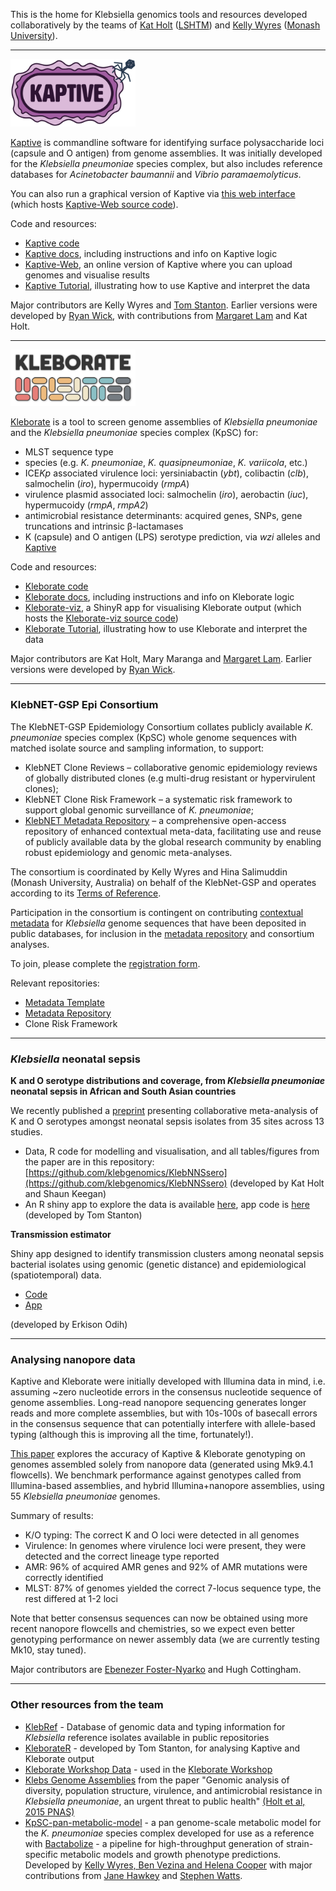 This is the home for Klebsiella genomics tools and resources developed collaboratively by the teams of [Kat Holt](https://holtlab.net) ([LSHTM](https://www.lshtm.ac.uk)) and [Kelly Wyres](https://wyreslab.com/) ([Monash University](https://www.monash.edu/medicine/ccs/infectious-diseases/home)).

------

<img src="https://github.com/klebgenomics/.github/blob/main/profile/kaptive_logo.png" alt="Kaptive" width="200">

  
[Kaptive](https://github.com/klebgenomics/Kaptive) is commandline software for identifying surface polysaccharide loci (capsule and O antigen) from genome assemblies. It was initially developed for the _Klebsiella pneumoniae_ species complex, but also includes reference databases for _Acinetobacter baumannii_ and _Vibrio paramaemolyticus_. 
  
You can also run a graphical version of Kaptive via [this web interface](http://kaptive-web.erc.monash.edu/) (which hosts [Kaptive-Web source code](https://github.com/kelwyres/Kaptive-Web)).

Code and resources:
* [Kaptive code](https://github.com/klebgenomics/Kaptive) 
* [Kaptive docs](https://kaptive.readthedocs.io/en/latest/), including instructions and info on Kaptive logic
* [Kaptive-Web](https://github.com/kelwyres/Kaptive-Web), an online version of Kaptive where you can upload genomes and visualise results
* [Kaptive Tutorial](https://bit.ly/kaptive-workshop), illustrating how to use Kaptive and interpret the data

Major contributors are Kelly Wyres and [Tom Stanton](https://github.com/orgs/klebnet/people/tomdstanton). Earlier versions were developed by [Ryan Wick](https://github.com/rrwick), with contributions from [Margaret Lam](https://scholar.google.com.au/citations?user=mjNrNqMAAAAJ&hl=en) and Kat Holt.
    
------
    
<img src="https://github.com/klebgenomics/.github/blob/main/profile/kleborate-logo.png" alt="Kleborate" width="200">
    
[Kleborate](https://github.com/klebgenomics/kleborate) is a tool to screen genome assemblies of _Klebsiella pneumoniae_ and the _Klebsiella pneumoniae_ species complex (KpSC) for:
 * MLST sequence type
 * species (e.g. _K. pneumoniae_, _K. quasipneumoniae_, _K. variicola_, etc.)
 * ICE<i>Kp</i> associated virulence loci: yersiniabactin (_ybt_), colibactin (_clb_), salmochelin (_iro_), hypermucoidy (_rmpA_)
 * virulence plasmid associated loci: salmochelin (_iro_), aerobactin (_iuc_), hypermucoidy (_rmpA_, _rmpA2_)
 * antimicrobial resistance determinants: acquired genes, SNPs, gene truncations and intrinsic β-lactamases
 * K (capsule) and O antigen (LPS) serotype prediction, via _wzi_ alleles and [Kaptive](https://github.com/klebgenomics/Kaptive)

Code and resources:
* [Kleborate code](https://github.com/klebgenomics/kleborate) 
* [Kleborate docs](https://kleborate.readthedocs.io/en/latest/), including instructions and info on Kleborate logic
* [Kleborate-viz](https://kleborate.erc.monash.edu/), a ShinyR app for visualising Kleborate output (which hosts the [Kleborate-viz source code](https://github.com/klebgenomics/Kleborate-viz))
* [Kleborate Tutorial](https://docs.google.com/document/d/1R61bQbBngpiDB2Gl_eXigePBVakYZEjy/edit), illustrating how to use Kleborate and interpret the data

Major contributors are Kat Holt, Mary Maranga and [Margaret Lam](https://scholar.google.com.au/citations?user=mjNrNqMAAAAJ&hl=en). Earlier versions were developed by [Ryan Wick](https://github.com/rrwick).
    
------

### KlebNET-GSP Epi Consortium

The KlebNET-GSP Epidemiology Consortium collates publicly available _K. pneumoniae_ species complex (KpSC) whole genome sequences with matched isolate source and sampling information, to support:

* KlebNET Clone Reviews – collaborative genomic epidemiology reviews of globally distributed clones (e.g multi-drug resistant or hypervirulent clones);
* KlebNET Clone Risk Framework – a systematic risk framework to support global genomic surveillance of _K. pneumoniae_;
* [KlebNET Metadata Repository](https://github.com/klebgenomics/KlebNET-Metadata-Repository-Database) – a comprehensive open-access repository of enhanced contextual meta-data, facilitating use and reuse of publicly available data by the global research community by enabling robust epidemiology and genomic meta-analyses.

The consortium is coordinated by Kelly Wyres and Hina Salimuddin (Monash University, Australia) on behalf of the KlebNet-GSP and operates according to its [Terms of Reference](https://docs.google.com/document/d/12wuWxgucGVYnnKHZ8xvDCVLQhV0tEafCb2CuxClw0Hw/edit?usp=sharing).

Participation in the consortium is contingent on contributing [contextual metadata](https://github.com/klebgenomics/Klebsiella-genome-metadata/tree/main) for _Klebsiella_ genome sequences that have been deposited in public databases, for inclusion in the [metadata repository](https://github.com/klebgenomics/KlebNET-Metadata-Repository-Database) and consortium analyses.

To join, please complete the [registration form](https://docs.google.com/forms/d/e/1FAIpQLSe9yoXfh0MP_tqvWh7RqxFKXr30MMAQkeZ_sxhEPyIsQX43dQ/viewform).

Relevant repositories:
* [Metadata Template](https://github.com/klebgenomics/Klebsiella-genome-metadata)
* [Metadata Repository](https://github.com/klebgenomics/KlebNET-Metadata-Repository-Database)
* Clone Risk Framework

------

### _Klebsiella_ neonatal sepsis

**K and O serotype distributions and coverage, from _Klebsiella pneumoniae_ neonatal sepsis in African and South Asian countries**

We recently published a [preprint](https://doi.org/10.1101/2025.06.28.25330253) presenting collaborative meta-analysis of K and O serotypes amongst neonatal sepsis isolates from 35 sites across 13 studies.
* Data, R code for modelling and visualisation, and all tables/figures from the paper are in this repository: [https://github.com/klebgenomics/KlebNNSsero](https://github.com/klebgenomics/KlebNNSsero) (developed by Kat Holt and Shaun Keegan)
* An R shiny app to explore the data is available [here](https://klebsiella.shinyapps.io/neonatal/), app code is [here](https://github.com/klebgenomics/KlebNNSapp) (developed by Tom Stanton)


**Transmission estimator**

Shiny app designed to identify transmission clusters among neonatal sepsis bacterial isolates using genomic (genetic distance) and epidemiological (spatiotemporal) data.

* [Code](https://github.com/klebgenomics/transmission_estimator)
* [App](https://klebsiella.shinyapps.io/transmission_estimator)

(developed by Erkison Odih)

------

### Analysing nanopore data

Kaptive and Kleborate were initially developed with Illumina data in mind, i.e. assuming ~zero nucleotide errors in the consensus nucleotide sequence of genome assemblies. Long-read nanopore sequencing generates longer reads and more complete assemblies, but with 10s-100s of basecall errors in the consensus sequence that can potentially interfere with allele-based typing (although this is improving all the time, fortunately!).

[This paper](https://www.microbiologyresearch.org/content/journal/mgen/10.1099/mgen.0.000936) explores the accuracy of Kaptive & Kleborate genotyping on genomes assembled solely from nanopore data (generated using Mk9.4.1 flowcells). We benchmark performance against genotypes called from Illumina-based assemblies, and hybrid Illumina+nanopore assemblies, using 55 _Klebsiella pneumoniae_ genomes. 

Summary of results:
* K/O typing: The correct K and O loci were detected in all genomes
* Virulence: In genomes where virulence loci were present, they were detected and the correct lineage type reported
* AMR: 96% of acquired AMR genes and 92% of AMR mutations were correctly identified
* MLST: 87% of genomes yielded the correct 7-locus sequence type, the rest differed at 1-2 loci

Note that better consensus sequences can now be obtained using more recent nanopore flowcells and chemistries, so we expect even better genotyping performance on newer assembly data (we are currently testing Mk10, stay tuned).

Major contributors are [Ebenezer Foster-Nyarko](https://www.lshtm.ac.uk/aboutus/people/foster-nyarko.ebenezer) and Hugh Cottingham.

------    

### Other resources from the team
  * [KlebRef](https://github.com/klebgenomics/KlebRef) - Database of genomic data and typing information for _Klebsiella_ reference isolates available in public repositories
  * [KleborateR](https://github.com/klebnet/KleborateR) - developed by Tom Stanton, for analysing Kaptive and Kleborate output
  * [Kleborate Workshop Data](https://github.com/klebgenomics/kleborate_workshop_data) - used in the [Kleborate Workshop](https://bit.ly/kleborate-workshop)
  * [Klebs Genome Assemblies](https://github.com/klebgenomics/KlebsGenomes3) from the paper "Genomic analysis of diversity, population structure, virulence, and antimicrobial resistance in _Klebsiella pneumoniae_, an urgent threat to public health" [(Holt et al, 2015 PNAS)](https://doi.org/10.1073/pnas.1501049112)
  * [KpSC-pan-metabolic-model](https://github.com/kelwyres/KpSC-pan-metabolic-model) - a pan genome-scale metabolic model for the _K. pneumoniae_ species complex developed for use as a reference with [Bactabolize](https://github.com/kelwyres/Bactabolize) - a pipeline for high-throughput generation of strain-specific metabolic models and growth phenotype predictions. Developed by [Kelly Wyres, Ben Vezina and Helena Cooper]((https://wyreslab.com/team)) with major contributions from [Jane Hawkey](https://research.monash.edu/en/persons/jane-hawkey) and [Stephen Watts](https://github.com/scwatts).
